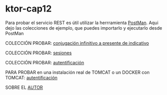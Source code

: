 # ktor-cap12
Para probar el servicio REST es útil utilizar la herrramienta [PostMan](https://www.postman.com/). Aqui dejo las colecciones de ejemplo, que puedes importarlo y ejecutarlo desde PostMan

  COLECCIÓN PROBAR: [conjugación infinitivo a presente de indicativo](https://github.com/lcriadof/ktor-cap12/blob/master/postman/colecciones/Probar%20ktor-cap12_verbos.postman_collection.json)

  COLECCIÓN PROBAR: [sesiones](https://github.com/lcriadof/ktor-cap12/blob/master/postman/colecciones/Probar%20ktor-cap12_sesiones.postman_collection.json)
  
  COLECCIÓN PROBAR: [autentificación](https://github.com/lcriadof/ktor-cap12/blob/master/postman/colecciones/Probar%20ktor-cap12_autentificacion.postman_collection.json)

  PARA PROBAR en una instalación real de TOMCAT o un DOCKER con TOMCAT: [autentificación](https://github.com/lcriadof/ktor-cap12/blob/master/postman/colecciones/despliegue%20en%20tomcat%20o%20docker.postman_collection.json)


SOBRE EL [AUTOR](http://luis.criado.online/) 	
